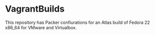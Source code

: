 # VagrantBuilds

This repository has Packer confiurations for an Atlas build of Fedora 22 x86_64 for VMware and Virtualbox.